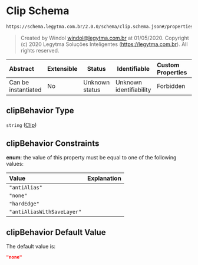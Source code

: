 # Clip Schema

```txt
https://schema.legytma.com.br/2.0.0/schema/clip.schema.json#/properties/clipBehavior
```




> Created by Windol [windol@legytma.com.br](mailto:windol@legytma.com.br) at 01/05/2020.
> Copyright (c) 2020 Legytma Soluções Inteligentes (<https://legytma.com.br>). All rights reserved.
>

| Abstract            | Extensible | Status         | Identifiable            | Custom Properties | Additional Properties | Access Restrictions | Defined In                                                                                                    |
| :------------------ | ---------- | -------------- | ----------------------- | :---------------- | --------------------- | ------------------- | ------------------------------------------------------------------------------------------------------------- |
| Can be instantiated | No         | Unknown status | Unknown identifiability | Forbidden         | Allowed               | none                | [bottom_sheet_theme_data.schema.json\*](../schema/bottom_sheet_theme_data.schema.json) |

## clipBehavior Type

`string` ([Clip](bottom_sheet_theme_data-properties-clip.md))

## clipBehavior Constraints

**enum**: the value of this property must be equal to one of the following values:

| Value                      | Explanation |
| :------------------------- | ----------- |
| `"antiAlias"`              |             |
| `"none"`                   |             |
| `"hardEdge"`               |             |
| `"antiAliasWithSaveLayer"` |             |

## clipBehavior Default Value

The default value is:

```json
"none"
```
